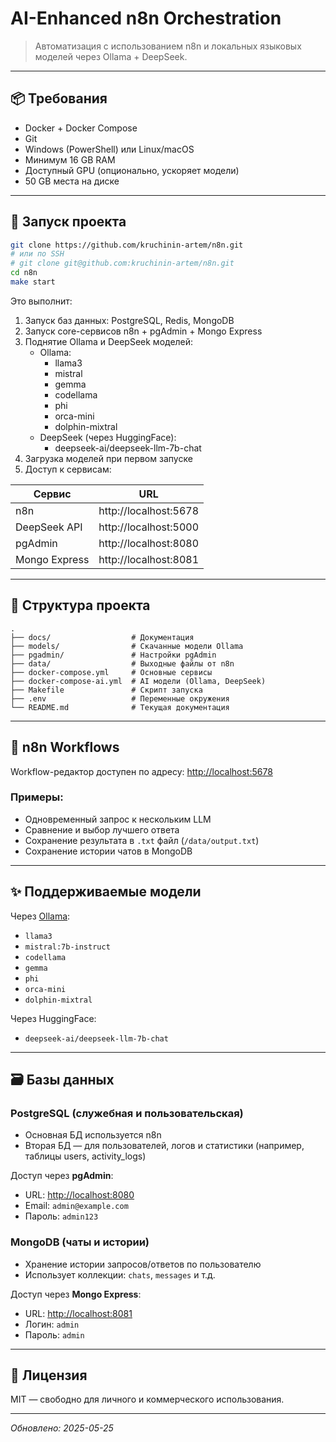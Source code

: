 # AI-Enhanced n8n Orchestration

> Автоматизация с использованием n8n и локальных языковых моделей через Ollama + DeepSeek.

---

## 📦 Требования

- Docker + Docker Compose
- Git
- Windows (PowerShell) или Linux/macOS
- Минимум 16 GB RAM
- Доступный GPU (опционально, ускоряет модели)
- 50 GB места на диске

---

## 🚀 Запуск проекта

```bash
git clone https://github.com/kruchinin-artem/n8n.git
# или по SSH
# git clone git@github.com:kruchinin-artem/n8n.git
cd n8n
make start
```

Это выполнит:
1. Запуск баз данных: PostgreSQL, Redis, MongoDB
2. Запуск core-сервисов n8n + pgAdmin + Mongo Express
3. Поднятие Ollama и DeepSeek моделей:
   - Ollama:
     - llama3
     - mistral
     - gemma
     - codellama
     - phi
     - orca-mini
     - dolphin-mixtral
   - DeepSeek (через HuggingFace):
     - deepseek-ai/deepseek-llm-7b-chat
4. Загрузка моделей при первом запуске
5. Доступ к сервисам:

| Сервис        | URL                      |
|---------------|---------------------------|
| n8n           | http://localhost:5678     |
| DeepSeek API  | http://localhost:5000     |
| pgAdmin       | http://localhost:8080     |
| Mongo Express | http://localhost:8081     |

---

## 📁 Структура проекта

```text
.
├── docs/                  # Документация
├── models/                # Скачанные модели Ollama
├── pgadmin/               # Настройки pgAdmin
├── data/                  # Выходные файлы от n8n
├── docker-compose.yml     # Основные сервисы
├── docker-compose-ai.yml  # AI модели (Ollama, DeepSeek)
├── Makefile               # Скрипт запуска
├── .env                   # Переменные окружения
└── README.md              # Текущая документация
```

---

## 🧠 n8n Workflows

Workflow-редактор доступен по адресу: [http://localhost:5678](http://localhost:5678)

### Примеры:
- Одновременный запрос к нескольким LLM
- Сравнение и выбор лучшего ответа
- Сохранение результата в `.txt` файл (`/data/output.txt`)
- Сохранение истории чатов в MongoDB

---

## ✨ Поддерживаемые модели

Через [Ollama](https://ollama.com/library):

- `llama3`
- `mistral:7b-instruct`
- `codellama`
- `gemma`
- `phi`
- `orca-mini`
- `dolphin-mixtral`

Через HuggingFace:

- `deepseek-ai/deepseek-llm-7b-chat`

---

## 🗃️ Базы данных

### PostgreSQL (служебная и пользовательская)

- Основная БД используется n8n
- Вторая БД — для пользователей, логов и статистики (например, таблицы users, activity_logs)

Доступ через **pgAdmin**:
- URL: [http://localhost:8080](http://localhost:8080)
- Email: `admin@example.com`
- Пароль: `admin123`

### MongoDB (чаты и истории)

- Хранение истории запросов/ответов по пользователю
- Использует коллекции: `chats`, `messages` и т.д.

Доступ через **Mongo Express**:
- URL: [http://localhost:8081](http://localhost:8081)
- Логин: `admin`
- Пароль: `admin`

---

## 📄 Лицензия

MIT — свободно для личного и коммерческого использования.

---

_Обновлено: 2025-05-25_
